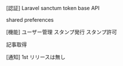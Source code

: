 [認証]
Laravel sanctum token base API

shared preferences

[機能]
ユーザー管理
スタンプ発行
スタンプ許可

記事取得


[通知]
1st リリースは無し
